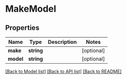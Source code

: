 # MakeModel

## Properties
Name | Type | Description | Notes
------------ | ------------- | ------------- | -------------
**make** | **string** |  | [optional] 
**model** | **string** |  | [optional] 

[[Back to Model list]](../README.md#documentation-for-models) [[Back to API list]](../README.md#documentation-for-api-endpoints) [[Back to README]](../README.md)


